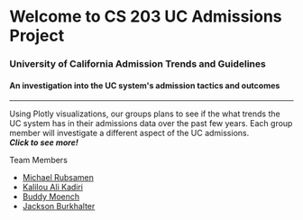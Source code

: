 # Welcome to CS 203 UC Admissions Project

### University of California Admission Trends and Guidelines

#### An investigation into the UC system's admission tactics and outcomes



---



Using Plotly visualizations, our groups plans to see if the what trends the UC system has in their admissions data over the past few years. Each group member will investigate a different aspect of the UC admissions. 																							
	***Click to see more!***

Team Members

* [Michael Rubsamen](Michael)
* [Kalilou Ali Kadiri](Kalilou)
* [Buddy Moench](Buddy)
* [Jackson Burkhalter](Jackson)


